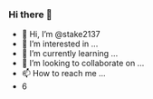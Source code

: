 ### Hi there 👋
- 👋 Hi, I’m @stake2137
- 👀 I’m interested in ...
- 🌱 I’m currently learning ...
- 💞️ I’m looking to collaborate on ...
- 📫 How to reach me ...
- 6
<!--
**Themanhdh/themanhdh** is a ✨ _special_ ✨ repository because its `README.md` (this file) appears on your GitHub profile.


